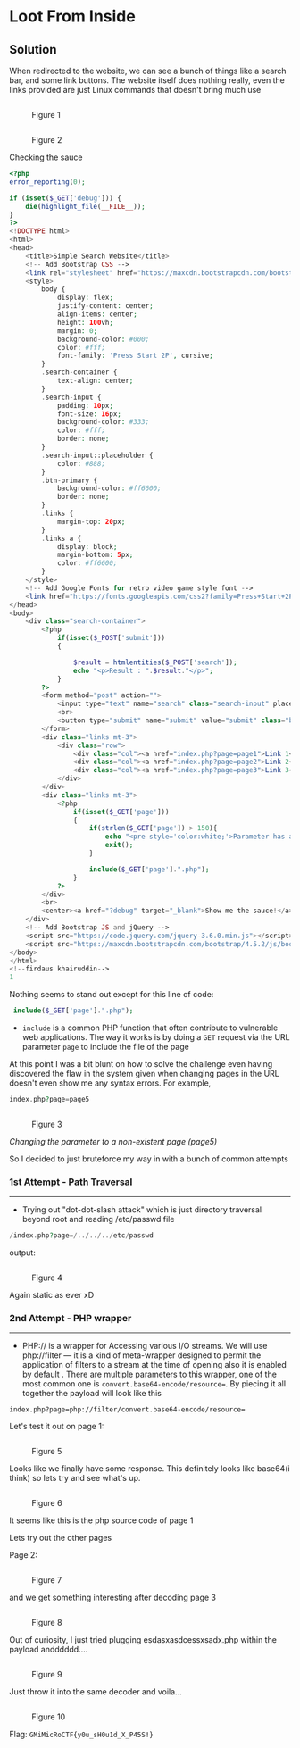 # Loot From Inside

## Solution

When redirected to the website, we can see a bunch of things like a search bar, and some link buttons. The website itself does nothing really, even the links provided are just Linux commands that doesn't bring much use

<figure><img src="../../../.gitbook/assets/img1 (3).png" alt=""><figcaption><p>Figure 1</p></figcaption></figure>

<figure><img src="../../../.gitbook/assets/img2 (2).png" alt=""><figcaption><p>Figure 2</p></figcaption></figure>

Checking the sauce

```php
<?php
error_reporting(0);

if (isset($_GET['debug'])) {
    die(highlight_file(__FILE__));
}
?>
<!DOCTYPE html>
<html>
<head>
    <title>Simple Search Website</title>
    <!-- Add Bootstrap CSS -->
    <link rel="stylesheet" href="https://maxcdn.bootstrapcdn.com/bootstrap/4.5.2/css/bootstrap.min.css">
    <style>
        body {
            display: flex;
            justify-content: center;
            align-items: center;
            height: 100vh;
            margin: 0;
            background-color: #000;
            color: #fff;
            font-family: 'Press Start 2P', cursive;
        }
        .search-container {
            text-align: center;
        }
        .search-input {
            padding: 10px;
            font-size: 16px;
            background-color: #333;
            color: #fff;
            border: none;
        }
        .search-input::placeholder {
            color: #888;
        }
        .btn-primary {
            background-color: #ff6600;
            border: none;
        }
        .links {
            margin-top: 20px;
        }
        .links a {
            display: block;
            margin-bottom: 5px;
            color: #ff6600;
        }
    </style>
    <!-- Add Google Fonts for retro video game style font -->
    <link href="https://fonts.googleapis.com/css2?family=Press+Start+2P&display=swap" rel="stylesheet">
</head>
<body>
    <div class="search-container">
        <?php
            if(isset($_POST['submit']))
            {

                $result = htmlentities($_POST['search']);
                echo "<p>Result : ".$result."</p>";
            }
        ?>
        <form method="post" action="">
            <input type="text" name="search" class="search-input" placeholder="Search" required autocomplete="off">
            <br>
            <button type="submit" name="submit" value="submit" class="btn btn-primary mt-2">Search</button>
        </form>
        <div class="links mt-3">
            <div class="row">
                <div class="col"><a href="index.php?page=page1">Link 1</a></div>
                <div class="col"><a href="index.php?page=page2">Link 2</a></div>
                <div class="col"><a href="index.php?page=page3">Link 3</a></div>
            </div>
        </div>
        <div class="links mt-3">
            <?php
                if(isset($_GET['page']))
                {
                    if(strlen($_GET['page']) > 150){
                        echo "<pre style='color:white;'>Parameter has a maximum character limit of 150</pre>";
                        exit();
                    }

                    include($_GET['page'].".php");
                }
            ?>
        </div>
        <br>
        <center><a href="?debug" target="_blank">Show me the sauce!</a></center>
    </div>
    <!-- Add Bootstrap JS and jQuery -->
    <script src="https://code.jquery.com/jquery-3.6.0.min.js"></script>
    <script src="https://maxcdn.bootstrapcdn.com/bootstrap/4.5.2/js/bootstrap.min.js"></script>
</body>
</html>
<!--firdaus khairuddin-->
1
```

Nothing seems to stand out except for this line of code:

```php
 include($_GET['page'].".php");
```

* `include` is a common PHP function that often contribute to vulnerable web applications. The way it works is by doing a `GET` request via the URL parameter `page` to include the file of the page

At this point I was a bit blunt on how to solve the challenge even having discovered the flaw in the system given when changing pages in the URL doesn't even show me any syntax errors. For example,

```php
index.php?page=page5
```

<figure><img src="../../../.gitbook/assets/img3 (3).png" alt=""><figcaption><p>Figure 3</p></figcaption></figure>

_Changing the parameter to a non-existent page (page5)_

So I decided to just bruteforce my way in with a bunch of common attempts

### 1st Attempt - Path Traversal

***

* Trying out "dot-dot-slash attack" which is just directory traversal beyond root and reading /etc/passwd file

```php
/index.php?page=/../../../etc/passwd
```

output:

<figure><img src="../../../.gitbook/assets/img4 (3).png" alt=""><figcaption><p>Figure 4</p></figcaption></figure>

Again static as ever xD

### 2nd Attempt - PHP wrapper

***

* PHP:// is a wrapper for Accessing various I/O streams. We will use php://filter — it is a kind of meta-wrapper designed to permit the application of filters to a stream at the time of opening also it is enabled by default . There are multiple parameters to this wrapper, one of the most common one is `convert.base64-encode/resource=`. By piecing it all together the payload will look like this

```
index.php?page=php://filter/convert.base64-encode/resource=
```

Let's test it out on page 1:

<figure><img src="../../../.gitbook/assets/img5 (2).png" alt=""><figcaption><p>Figure 5</p></figcaption></figure>

Looks like we finally have some response. This definitely looks like base64(i think) so lets try and see what's up.

<figure><img src="../../../.gitbook/assets/img6 (3).png" alt=""><figcaption><p>Figure 6</p></figcaption></figure>

It seems like this is the php source code of page 1

Lets try out the other pages

Page 2:

<figure><img src="../../../.gitbook/assets/img7 (3).png" alt=""><figcaption><p>Figure 7</p></figcaption></figure>

and we get something interesting after decoding page 3

<figure><img src="../../../.gitbook/assets/img8 (3).png" alt=""><figcaption><p>Figure 8</p></figcaption></figure>

Out of curiosity, I just tried plugging esdasxasdcessxsadx.php within the payload andddddd....

<figure><img src="../../../.gitbook/assets/img9 (3).png" alt=""><figcaption><p>Figure 9</p></figcaption></figure>

Just throw it into the same decoder and voila...

<figure><img src="../../../.gitbook/assets/img10 (2).png" alt=""><figcaption><p>Figure 10</p></figcaption></figure>

Flag: `GMiMicRoCTF{y0u_sH0u1d_X_P45S!}`
